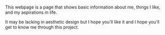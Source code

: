 This webpage is a page that shows basic information about me, things I like, and my aspirations in life.

It may be lacking in aesthetic design but I hope you'll like it and I hope you'll get to know me through this project.
